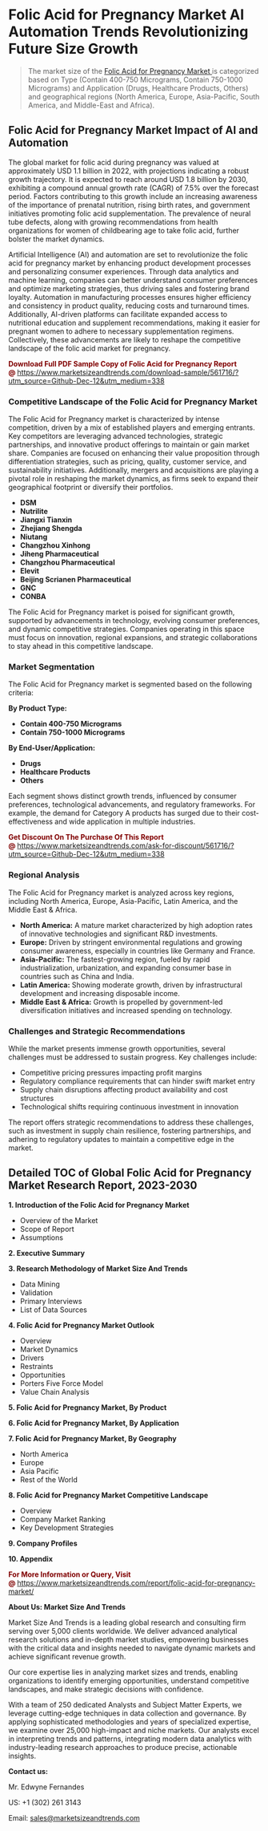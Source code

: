 <H1>Folic Acid for Pregnancy Market AI Automation Trends Revolutionizing Future Size Growth</H1><blockquote><p>The market size of the <a href="https://www.marketsizeandtrends.com/download-sample/561716/?utm_source=Github-Dec-12&amp;utm_medium=338" target="_blank">Folic Acid for Pregnancy Market </a>is categorized based on Type (Contain 400-750 Micrograms, Contain 750-1000 Micrograms) and Application (Drugs, Healthcare Products, Others) and geographical regions (North America, Europe, Asia-Pacific, South America, and Middle-East and Africa).</p></blockquote><p><h2>Folic Acid for Pregnancy Market Impact of AI and Automation</h2><p>The global market for folic acid during pregnancy was valued at approximately USD 1.1 billion in 2022, with projections indicating a robust growth trajectory. It is expected to reach around USD 1.8 billion by 2030, exhibiting a compound annual growth rate (CAGR) of 7.5% over the forecast period. Factors contributing to this growth include an increasing awareness of the importance of prenatal nutrition, rising birth rates, and government initiatives promoting folic acid supplementation. The prevalence of neural tube defects, along with growing recommendations from health organizations for women of childbearing age to take folic acid, further bolster the market dynamics.</p><p>Artificial Intelligence (AI) and automation are set to revolutionize the folic acid for pregnancy market by enhancing product development processes and personalizing consumer experiences. Through data analytics and machine learning, companies can better understand consumer preferences and optimize marketing strategies, thus driving sales and fostering brand loyalty. Automation in manufacturing processes ensures higher efficiency and consistency in product quality, reducing costs and turnaround times. Additionally, AI-driven platforms can facilitate expanded access to nutritional education and supplement recommendations, making it easier for pregnant women to adhere to necessary supplementation regimens. Collectively, these advancements are likely to reshape the competitive landscape of the folic acid market for pregnancy.</p></p><p><strong><span style="color: #800000;">Download Full PDF Sample Copy of Folic Acid for Pregnancy Report @</span>&nbsp;</strong><a href="https://www.marketsizeandtrends.com/download-sample/561716/?utm_source=Github-Dec-12&amp;utm_medium=338">https://www.marketsizeandtrends.com/download-sample/561716/?utm_source=Github-Dec-12&amp;utm_medium=338</a></p><h3>Competitive Landscape of the Folic Acid for Pregnancy Market</h3><p>The Folic Acid for Pregnancy market is characterized by intense competition, driven by a mix of established players and emerging entrants. Key competitors are leveraging advanced technologies, strategic partnerships, and innovative product offerings to maintain or gain market share. Companies are focused on enhancing their value proposition through differentiation strategies, such as pricing, quality, customer service, and sustainability initiatives. Additionally, mergers and acquisitions are playing a pivotal role in reshaping the market dynamics, as firms seek to expand their geographical footprint or diversify their portfolios.</p><p><strong><p><ul><li>DSM </li><li> Nutrilite </li><li> Jiangxi Tianxin </li><li> Zhejiang Shengda </li><li> Niutang </li><li> Changzhou Xinhong </li><li> Jiheng Pharmaceutical </li><li> Changzhou Pharmaceutical </li><li> Elevit </li><li> Beijing Scrianen Pharmaceutical </li><li> GNC </li><li> CONBA</p></li></ul></p></strong></p><p>The Folic Acid for Pregnancy market is poised for significant growth, supported by advancements in technology, evolving consumer preferences, and dynamic competitive strategies. Companies operating in this space must focus on innovation, regional expansions, and strategic collaborations to stay ahead in this competitive landscape.</p><h3>Market Segmentation</h3><p>The Folic Acid for Pregnancy market is segmented based on the following criteria:</p><p><strong>By Product Type:</strong></p><p><strong><p><ul><li>Contain 400-750 Micrograms </li><li> Contain 750-1000 Micrograms</p></li></ul></p></strong></p><p><strong>By End-User/Application:</strong></p><p><strong><p><ul><li>Drugs </li><li> Healthcare Products </li><li> Others</p></li></ul></p></strong></p><p>Each segment shows distinct growth trends, influenced by consumer preferences, technological advancements, and regulatory frameworks. For example, the demand for Category A products has surged due to their cost-effectiveness and wide application in multiple industries.</p><p><strong><span style="color: #800000;">Get Discount On The Purchase Of This Report @&nbsp;</span></strong><a href="https://www.marketsizeandtrends.com/ask-for-discount/561716/?utm_source=Github-Dec-12&amp;utm_medium=338">https://www.marketsizeandtrends.com/ask-for-discount/561716/?utm_source=Github-Dec-12&amp;utm_medium=338</a></p><h3>Regional Analysis</h3><p>The Folic Acid for Pregnancy market is analyzed across key regions, including North America, Europe, Asia-Pacific, Latin America, and the Middle East &amp; Africa.</p><ul><li><strong>North America:</strong> A mature market characterized by high adoption rates of innovative technologies and significant R&amp;D investments.</li><li><strong>Europe:</strong> Driven by stringent environmental regulations and growing consumer awareness, especially in countries like Germany and France.</li><li><strong>Asia-Pacific:</strong> The fastest-growing region, fueled by rapid industrialization, urbanization, and expanding consumer base in countries such as China and India.</li><li><strong>Latin America:</strong> Showing moderate growth, driven by infrastructural development and increasing disposable income.</li><li><strong>Middle East &amp; Africa:</strong> Growth is propelled by government-led diversification initiatives and increased spending on technology.</li></ul><h3>Challenges and Strategic Recommendations</h3><p>While the market presents immense growth opportunities, several challenges must be addressed to sustain progress. Key challenges include:</p><ul><li>Competitive pricing pressures impacting profit margins</li><li>Regulatory compliance requirements that can hinder swift market entry</li><li>Supply chain disruptions affecting product availability and cost structures</li><li>Technological shifts requiring continuous investment in innovation</li></ul><p>The report offers strategic recommendations to address these challenges, such as investment in supply chain resilience, fostering partnerships, and adhering to regulatory updates to maintain a competitive edge in the market.</p><h2>Detailed TOC of Global Folic Acid for Pregnancy Market Research Report, 2023-2030</h2><p><strong>1. Introduction of the Folic Acid for Pregnancy Market</strong></p><ul><li>Overview of the Market</li><li>Scope of Report</li><li>Assumptions&nbsp;</li></ul><p><strong>2. Executive Summary</strong></p><p><strong>3. Research Methodology of <strong>Market Size And Trends</strong></strong></p><ul><li>Data Mining</li><li>Validation</li><li>Primary Interviews</li><li>List of Data Sources&nbsp;</li></ul><p><strong>4. Folic Acid for Pregnancy Market Outlook</strong></p><ul><li>Overview</li><li>Market Dynamics</li><li>Drivers</li><li>Restraints</li><li>Opportunities</li><li>Porters Five Force Model</li><li>Value Chain Analysis&nbsp;</li></ul><p><strong>5. Folic Acid for Pregnancy Market, By Product</strong></p><p><strong>6. Folic Acid for Pregnancy Market, By Application</strong></p><p><strong>7. Folic Acid for Pregnancy Market, By Geography</strong></p><ul><li>North America</li><li>Europe</li><li>Asia Pacific</li><li>Rest of the World&nbsp;</li></ul><p><strong>8. Folic Acid for Pregnancy Market Competitive Landscape</strong></p><ul><li>Overview</li><li>Company Market Ranking</li><li>Key Development Strategies&nbsp;</li></ul><p><strong>9. Company Profiles</strong></p><p><strong>10. Appendix</strong></p><p><strong><span style="color: #800000;">For More Information or Query, Visit @&nbsp;</span></strong><a href="https://www.marketsizeandtrends.com/report/folic-acid-for-pregnancy-market/">https://www.marketsizeandtrends.com/report/folic-acid-for-pregnancy-market/</a></p><p></p><p><strong>About Us:&nbsp;Market Size And Trends</strong></p><p>Market Size And Trends&nbsp;is a leading global research and consulting firm serving over 5,000 clients worldwide. We deliver advanced analytical research solutions and in-depth market studies, empowering businesses with the critical data and insights needed to navigate dynamic markets and achieve significant revenue growth.</p><p>Our core expertise lies in analyzing market sizes and trends, enabling organizations to identify emerging opportunities, understand competitive landscapes, and make strategic decisions with confidence.</p><p>With a team of 250 dedicated Analysts and Subject Matter Experts, we leverage cutting-edge techniques in data collection and governance. By applying sophisticated methodologies and years of specialized expertise, we examine over 25,000 high-impact and niche markets. Our analysts excel in interpreting trends and patterns, integrating modern data analytics with industry-leading research approaches to produce precise, actionable insights.</p><p><strong>Contact us:</strong></p><p>Mr. Edwyne Fernandes</p><p>US: +1 (302) 261 3143</p><p>Email: <a href="mailto:sales@marketsizeandtrends.com">sales@marketsizeandtrends.com</a>&nbsp;</p>
